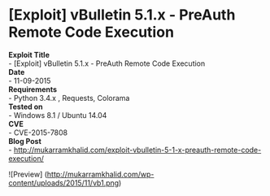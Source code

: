 # [Exploit] vBulletin 5.1.x - PreAuth Remote Code Execution

**Exploit Title**  
    - [Exploit] vBulletin 5.1.x - PreAuth Remote Code Execution  
**Date**  
    - 11-09-2015  
**Requirements**  
    - Python 3.4.x , Requests, Colorama  
**Tested on**  
    - Windows 8.1 / Ubuntu 14.04  
**CVE**  
    - CVE-2015-7808  
**Blog Post**  
    - http://mukarramkhalid.com/exploit-vbulletin-5-1-x-preauth-remote-code-execution/    

  
![Preview]
(http://mukarramkhalid.com/wp-content/uploads/2015/11/vb1.png)

